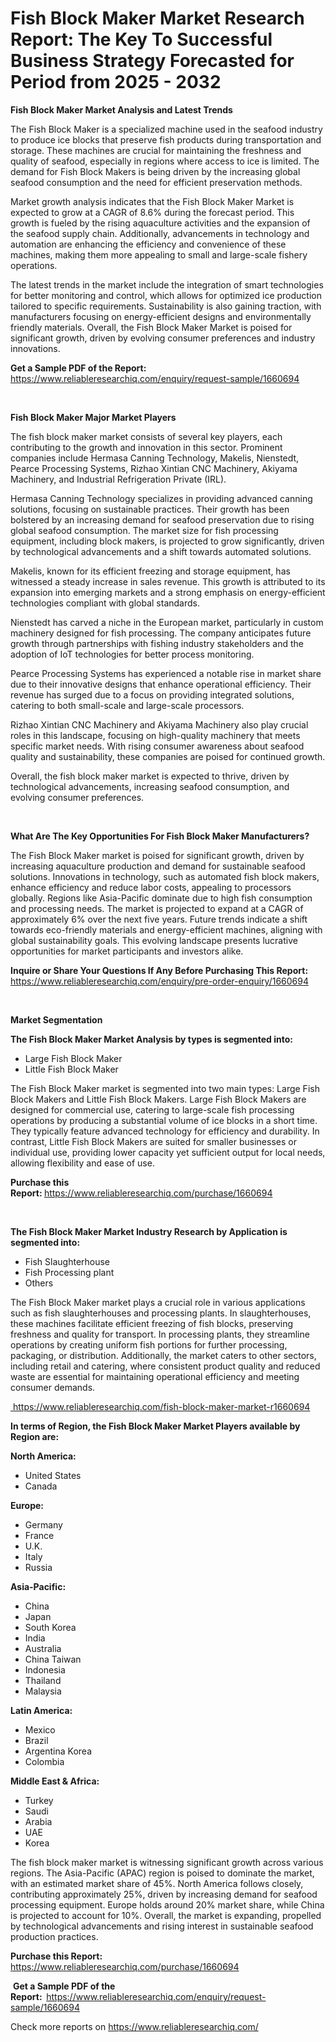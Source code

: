 <p><h1>Fish Block Maker Market Research Report: The Key To Successful Business Strategy Forecasted for Period from 2025 - 2032</h1></p><p><strong>Fish Block Maker Market Analysis and Latest Trends</strong></p>
<p><p>The Fish Block Maker is a specialized machine used in the seafood industry to produce ice blocks that preserve fish products during transportation and storage. These machines are crucial for maintaining the freshness and quality of seafood, especially in regions where access to ice is limited. The demand for Fish Block Makers is being driven by the increasing global seafood consumption and the need for efficient preservation methods.</p><p>Market growth analysis indicates that the Fish Block Maker Market is expected to grow at a CAGR of 8.6% during the forecast period. This growth is fueled by the rising aquaculture activities and the expansion of the seafood supply chain. Additionally, advancements in technology and automation are enhancing the efficiency and convenience of these machines, making them more appealing to small and large-scale fishery operations.</p><p>The latest trends in the market include the integration of smart technologies for better monitoring and control, which allows for optimized ice production tailored to specific requirements. Sustainability is also gaining traction, with manufacturers focusing on energy-efficient designs and environmentally friendly materials. Overall, the Fish Block Maker Market is poised for significant growth, driven by evolving consumer preferences and industry innovations.</p></p>
<p><strong>Get a Sample PDF of the Report:&nbsp;</strong> <a href="https://www.reliableresearchiq.com/enquiry/request-sample/1660694?utm_campaign=2443&utm_medium=2&utm_source=Github&utm_content=ia&utm_term=29032025&utm_id=fish-block-maker">https://www.reliableresearchiq.com/enquiry/request-sample/1660694</a></p>
<p>&nbsp;</p>
<p><strong>Fish Block Maker Major Market Players</strong></p>
<p><p>The fish block maker market consists of several key players, each contributing to the growth and innovation in this sector. Prominent companies include Hermasa Canning Technology, Makelis, Nienstedt, Pearce Processing Systems, Rizhao Xintian CNC Machinery, Akiyama Machinery, and Industrial Refrigeration Private (IRL).</p><p>Hermasa Canning Technology specializes in providing advanced canning solutions, focusing on sustainable practices. Their growth has been bolstered by an increasing demand for seafood preservation due to rising global seafood consumption. The market size for fish processing equipment, including block makers, is projected to grow significantly, driven by technological advancements and a shift towards automated solutions.</p><p>Makelis, known for its efficient freezing and storage equipment, has witnessed a steady increase in sales revenue. This growth is attributed to its expansion into emerging markets and a strong emphasis on energy-efficient technologies compliant with global standards.</p><p>Nienstedt has carved a niche in the European market, particularly in custom machinery designed for fish processing. The company anticipates future growth through partnerships with fishing industry stakeholders and the adoption of IoT technologies for better process monitoring.</p><p>Pearce Processing Systems has experienced a notable rise in market share due to their innovative designs that enhance operational efficiency. Their revenue has surged due to a focus on providing integrated solutions, catering to both small-scale and large-scale processors.</p><p>Rizhao Xintian CNC Machinery and Akiyama Machinery also play crucial roles in this landscape, focusing on high-quality machinery that meets specific market needs. With rising consumer awareness about seafood quality and sustainability, these companies are poised for continued growth.</p><p>Overall, the fish block maker market is expected to thrive, driven by technological advancements, increasing seafood consumption, and evolving consumer preferences.</p></p>
<p>&nbsp;</p>
<p><strong>What Are The Key Opportunities For Fish Block Maker Manufacturers?</strong></p>
<p><p>The Fish Block Maker market is poised for significant growth, driven by increasing aquaculture production and demand for sustainable seafood solutions. Innovations in technology, such as automated fish block makers, enhance efficiency and reduce labor costs, appealing to processors globally. Regions like Asia-Pacific dominate due to high fish consumption and processing needs. The market is projected to expand at a CAGR of approximately 6% over the next five years. Future trends indicate a shift towards eco-friendly materials and energy-efficient machines, aligning with global sustainability goals. This evolving landscape presents lucrative opportunities for market participants and investors alike.</p></p>
<p><strong>Inquire or Share Your Questions If Any Before Purchasing This Report:</strong> <a href="https://www.reliableresearchiq.com/enquiry/pre-order-enquiry/1660694?utm_campaign=2443&utm_medium=2&utm_source=Github&utm_content=ia&utm_term=29032025&utm_id=fish-block-maker">https://www.reliableresearchiq.com/enquiry/pre-order-enquiry/1660694</a></p>
<p>&nbsp;</p>
<p><strong>Market Segmentation</strong></p>
<p><strong>The Fish Block Maker Market Analysis by types is segmented into:</strong></p>
<p><ul><li>Large Fish Block Maker</li><li>Little Fish Block Maker</li></ul></p>
<p><p>The Fish Block Maker market is segmented into two main types: Large Fish Block Makers and Little Fish Block Makers. Large Fish Block Makers are designed for commercial use, catering to large-scale fish processing operations by producing a substantial volume of ice blocks in a short time. They typically feature advanced technology for efficiency and durability. In contrast, Little Fish Block Makers are suited for smaller businesses or individual use, providing lower capacity yet sufficient output for local needs, allowing flexibility and ease of use.</p></p>
<p><strong>Purchase this Report:&nbsp;</strong><a href="https://www.reliableresearchiq.com/purchase/1660694?utm_campaign=2443&utm_medium=2&utm_source=Github&utm_content=ia&utm_term=29032025&utm_id=fish-block-maker">https://www.reliableresearchiq.com/purchase/1660694</a></p>
<p>&nbsp;</p>
<p><strong>The Fish Block Maker Market Industry Research by Application is segmented into:</strong></p>
<p><ul><li>Fish Slaughterhouse</li><li>Fish Processing plant</li><li>Others</li></ul></p>
<p><p>The Fish Block Maker market plays a crucial role in various applications such as fish slaughterhouses and processing plants. In slaughterhouses, these machines facilitate efficient freezing of fish blocks, preserving freshness and quality for transport. In processing plants, they streamline operations by creating uniform fish portions for further processing, packaging, or distribution. Additionally, the market caters to other sectors, including retail and catering, where consistent product quality and reduced waste are essential for maintaining operational efficiency and meeting consumer demands.</p></p>
<p><a href="https://www.reliableresearchiq.com/fish-block-maker-market-r1660694?utm_campaign=2443&utm_medium=2&utm_source=Github&utm_content=ia&utm_term=29032025&utm_id=fish-block-maker">&nbsp;https://www.reliableresearchiq.com/fish-block-maker-market-r1660694</a></p>
<p><strong>In terms of Region, the Fish Block Maker Market Players available by Region are:</strong></p>
<p>
    <p> <strong> North America: </strong>
        <ul>
            <li>United States</li>
            <li>Canada</li>
        </ul>
        </p> 
    <p> <strong> Europe: </strong>
        <ul>
            <li>Germany</li>
            <li>France</li>
            <li>U.K.</li>
            <li>Italy</li>
            <li>Russia</li>
        </ul>
        </p> 
    <p> <strong> Asia-Pacific: </strong>
        <ul>
            <li>China</li>
            <li>Japan</li>
            <li>South Korea</li>
            <li>India</li>
            <li>Australia</li>
            <li>China Taiwan</li>
            <li>Indonesia</li>
            <li>Thailand</li>
            <li>Malaysia</li>
        </ul>
        </p> 
    <p> <strong> Latin America: </strong>
        <ul>
            <li>Mexico</li>
            <li>Brazil</li>
            <li>Argentina Korea</li>
            <li>Colombia</li>
        </ul>
        </p> 
    <p> <strong> Middle East & Africa: </strong>
        <ul>
            <li>Turkey</li>
            <li>Saudi</li>
            <li>Arabia</li>
            <li>UAE</li>
            <li>Korea</li>
        </ul>
    </p>
    </p>
<p><p>The fish block maker market is witnessing significant growth across various regions. The Asia-Pacific (APAC) region is poised to dominate the market, with an estimated market share of 45%. North America follows closely, contributing approximately 25%, driven by increasing demand for seafood processing equipment. Europe holds around 20% market share, while China is projected to account for 10%. Overall, the market is expanding, propelled by technological advancements and rising interest in sustainable seafood production practices.</p></p>
<p><strong>Purchase this Report: </strong><a href="https://www.reliableresearchiq.com/purchase/1660694?utm_campaign=2443&utm_medium=2&utm_source=Github&utm_content=ia&utm_term=29032025&utm_id=fish-block-maker">https://www.reliableresearchiq.com/purchase/1660694</a></p>
<p>&nbsp;<strong>Get a Sample PDF of the Report:&nbsp;&nbsp;</strong><a href="https://www.reliableresearchiq.com/enquiry/request-sample/1660694?utm_campaign=2443&utm_medium=2&utm_source=Github&utm_content=ia&utm_term=29032025&utm_id=fish-block-maker">https://www.reliableresearchiq.com/enquiry/request-sample/1660694</a></p>
<p><strong></strong></p>
<p>Check more reports on <a href="https://www.reliableresearchiq.com/?utm_campaign=2443&utm_medium=2&utm_source=Github&utm_content=ia&utm_term=29032025&utm_id=fish-block-maker">https://www.reliableresearchiq.com/</a></p>